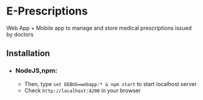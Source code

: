 # E-Prescriptions
Web App + Mobile app to manage and store medical prescriptions issued by doctors

## Installation

- ### NodeJS,npm:

    - Then, type `set DEBUG=webapp:* & npm start` to start localhost server
    - Check `http://localhost:4200` in your browser
